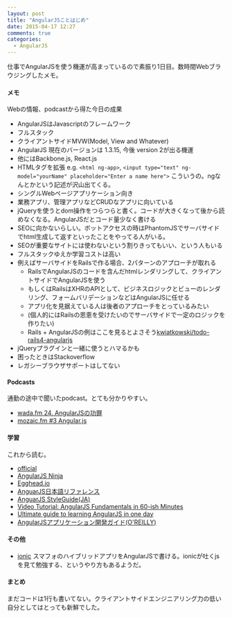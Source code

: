 ```yaml
---
layout: post
title: "AngularJSことはじめ"
date: 2015-04-17 12:27
comments: true
categories: 
  - AngularJS
---
```


仕事でAngularJSを使う機運が高まっているので素振り1日目。数時間Webブラウジングしたメモ。

<!--more-->

#### メモ

Webの情報、podcastから得た今日の成果

* AngularJSはJavascriptのフレームワーク
* フルスタック
* クライアントサイドMVW(Model, View and Whatever)
* AngularJS 現在のバージョンは 1.3.15, 今後 version 2が出る機運
* 他にはBackbone.js, React.js
* HTMLタグを拡張 e.g. `<html ng-app>`, `<input type="text" ng-model="yourName" placeholder="Enter a name here">` こういうの。ngなんとかという記述が沢山出てくる。
* シングルWebページアプリケーション向き
* 業務アプリ、管理アプリなどCRUDなアプリに向いている
* jQueryを使うとdom操作をつらつらと書く。コードが大きくなって後から読めなくなる。AngularJSだとコード量少なく書ける
* SEOに向かないらしい。ボットアクセスの時はPhantomJSでサーバサイドでhtml生成して返すといったことをやってる人がいる。
* SEOが重要なサイトには使わないという割りきってもいい、という人もいる
* フルスタックゆえか学習コストは高い
* 例えばサーバサイドをRailsで作る場合、2パターンのアプローチが取れる
  * RailsでAngularJSのコードを含んだhtmlレンダリングして、クライアントサイドでAngularJSを使う
  * もしくはRailsはXHRのAPIとして、ビジネスロジックとビューのレンダリング、フォームバリデーションなどはAngularJSに任せる
  * アプリ化を見据えている人は後者のアプローチをとっているみたい
  * (個人的にはRailsの恩恵を受けたいのでサーバサイドで一定のロジックを作りたい)
  * Rails + AngularJSの例はここを見るとよさそう[kwiatkowski/todo-rails4-angularjs](https://github.com/mkwiatkowski/todo-rails4-angularjs)
* jQueryプラグインと一緒に使うとハマるかも
* 困ったときはStackoverflow
* レガシーブラウザサポートはしてない

#### Podcasts

通勤の途中で聞いたpodcast。とても分かりやすい。

* [wada.fm 24. AngularJSの功罪](http://wada.fm/ep024/)
* [mozaic.fm #3 Angular.js](http://mozaic.fm/post/87393804788/3-angular-js)

#### 学習

これから読む。

* [official](https://angularjs.org/)
* [AngularJS Ninja](http://angularjsninja.com/)
* [Egghead.io](https://egghead.io/)
* [AnguarJS日本語リファレンス](http://js.studio-kingdom.com/angularjs) 
* [AnguarJS StyleGuide(JA)](https://github.com/mgechev/angularjs-style-guide/blob/master/README-ja-jp.md)
* [Video Tutorial: AngularJS Fundamentals in 60-ish Minutes](http://weblogs.asp.net/dwahlin/video-tutorial-angularjs-fundamentals-in-60-ish-minutes)
* [Ultimate guide to learning AngularJS in one day](http://toddmotto.com/ultimate-guide-to-learning-angular-js-in-one-day/)
* [AngularJSアプリケーション開発ガイド(O'REILLY)](http://www.oreilly.co.jp/books/9784873116679/)



#### その他

* [ionic](http://ionicframework.com/) スマフォのハイブリッドアプリをAngularJSで書ける。ionicが吐くjsを見て勉強する、というやり方もあるようだ。

#### まとめ

まだコードは1行も書いてない。クライアントサイドエンジニアリング力の低い自分としてはとっても新鮮でした。

